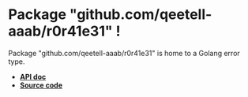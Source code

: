 Package "github.com/qeetell-aaab/r0r41e31" !
========

Package "github.com/qeetell-aaab/r0r41e31" is home to a Golang error type.

- __[API doc](https://pkg.go.dev/github.com/qeetell-aaab/r0r41e31)__
- __[Source code](https://github.com/qeetell-aaab/r0r41e31)__
